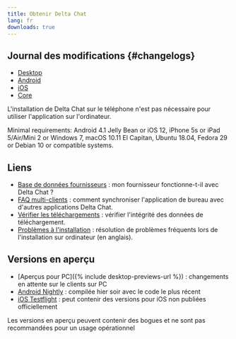 ```yaml
---
title: Obtenir Delta Chat
lang: fr
downloads: true
---
```


## Journal des modifications {#changelogs}

* [Desktop](https://github.com/deltachat/deltachat-desktop/blob/master/CHANGELOG.md)
* [Android](https://deltachat.github.io/deltachat-android/CHANGELOG#delta-chat-android-changelog)
* [iOS](https://deltachat.github.io/deltachat-ios/CHANGELOG#delta-chat-ios-changelog)
* [Core](https://github.com/deltachat/deltachat-core-rust/blob/master/CHANGELOG.md)

L'installation de Delta Chat sur le téléphone n'est pas nécessaire pour utiliser l'application sur l'ordinateur.

Minimal requirements:
Android 4.1 Jelly Bean
or iOS 12, iPhone 5s or iPad 5/Air/Mini 2
or Windows 7, macOS 10.11 El Capitan, Ubuntu 18.04, Fedora 29 or Debian 10
or compatible systems.

## Liens

* [Base de données fournisseurs](https://providers.delta.chat/) : mon fournisseur fonctionne-t-il avec Delta Chat ?
* [FAQ multi-clients](help#multiclient) : comment synchroniser l'application de bureau avec d'autres applications Delta Chat.
* [Vérifier les téléchargements](verify-downloads) : vérifier l'intégrité des données de téléchargement. 
* [Problèmes à l'installation](https://github.com/deltachat/deltachat-desktop/blob/master/docs/TROUBLESHOOTING.md) : résolution de problèmes fréquents lors de l'installation sur ordinateur (en anglais).

## Versions en aperçu

* [Aperçus pour PC]({% include desktop-previews-url %}) : changements en attente sur le clients sur PC
* [Android Nightly](https://download.delta.chat/android/nightly/) : compilée hier soir avec le code le plus récent
* [iOS Testflight](https://testflight.apple.com/join/uEMc1NxS) : peut contenir des versions pour iOS non publiées officiellement

Les versions en aperçu peuvent contenir des bogues et ne sont pas recommandées pour un usage opérationnel
